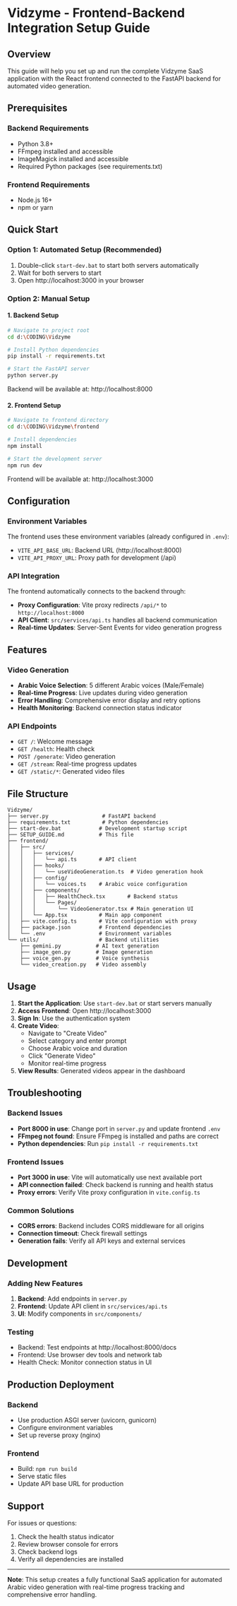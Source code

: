 # Vidzyme - Frontend-Backend Integration Setup Guide

## Overview
This guide will help you set up and run the complete Vidzyme SaaS application with the React frontend connected to the FastAPI backend for automated video generation.

## Prerequisites

### Backend Requirements
- Python 3.8+
- FFmpeg installed and accessible
- ImageMagick installed and accessible
- Required Python packages (see requirements.txt)

### Frontend Requirements
- Node.js 16+
- npm or yarn

## Quick Start

### Option 1: Automated Setup (Recommended)
1. Double-click `start-dev.bat` to start both servers automatically
2. Wait for both servers to start
3. Open http://localhost:3000 in your browser

### Option 2: Manual Setup

#### 1. Backend Setup
```bash
# Navigate to project root
cd d:\CODING\Vidzyme

# Install Python dependencies
pip install -r requirements.txt

# Start the FastAPI server
python server.py
```
Backend will be available at: http://localhost:8000

#### 2. Frontend Setup
```bash
# Navigate to frontend directory
cd d:\CODING\Vidzyme\frontend

# Install dependencies
npm install

# Start the development server
npm run dev
```
Frontend will be available at: http://localhost:3000

## Configuration

### Environment Variables
The frontend uses these environment variables (already configured in `.env`):
- `VITE_API_BASE_URL`: Backend URL (http://localhost:8000)
- `VITE_API_PROXY_URL`: Proxy path for development (/api)

### API Integration
The frontend automatically connects to the backend through:
- **Proxy Configuration**: Vite proxy redirects `/api/*` to `http://localhost:8000`
- **API Client**: `src/services/api.ts` handles all backend communication
- **Real-time Updates**: Server-Sent Events for video generation progress

## Features

### Video Generation
- **Arabic Voice Selection**: 5 different Arabic voices (Male/Female)
- **Real-time Progress**: Live updates during video generation
- **Error Handling**: Comprehensive error display and retry options
- **Health Monitoring**: Backend connection status indicator

### API Endpoints
- `GET /`: Welcome message
- `GET /health`: Health check
- `POST /generate`: Video generation
- `GET /stream`: Real-time progress updates
- `GET /static/*`: Generated video files

## File Structure
```
Vidzyme/
├── server.py                 # FastAPI backend
├── requirements.txt          # Python dependencies
├── start-dev.bat            # Development startup script
├── SETUP_GUIDE.md           # This file
├── frontend/
│   ├── src/
│   │   ├── services/
│   │   │   └── api.ts       # API client
│   │   ├── hooks/
│   │   │   └── useVideoGeneration.ts  # Video generation hook
│   │   ├── config/
│   │   │   └── voices.ts    # Arabic voice configuration
│   │   ├── components/
│   │   │   ├── HealthCheck.tsx       # Backend status
│   │   │   └── Pages/
│   │   │       └── VideoGenerator.tsx # Main generation UI
│   │   └── App.tsx          # Main app component
│   ├── vite.config.ts       # Vite configuration with proxy
│   ├── package.json         # Frontend dependencies
│   └── .env                 # Environment variables
└── utils/                   # Backend utilities
    ├── gemini.py           # AI text generation
    ├── image_gen.py        # Image generation
    ├── voice_gen.py        # Voice synthesis
    └── video_creation.py   # Video assembly
```

## Usage

1. **Start the Application**: Use `start-dev.bat` or start servers manually
2. **Access Frontend**: Open http://localhost:3000
3. **Sign In**: Use the authentication system
4. **Create Video**: 
   - Navigate to "Create Video"
   - Select category and enter prompt
   - Choose Arabic voice and duration
   - Click "Generate Video"
   - Monitor real-time progress
5. **View Results**: Generated videos appear in the dashboard

## Troubleshooting

### Backend Issues
- **Port 8000 in use**: Change port in `server.py` and update frontend `.env`
- **FFmpeg not found**: Ensure FFmpeg is installed and paths are correct
- **Python dependencies**: Run `pip install -r requirements.txt`

### Frontend Issues
- **Port 3000 in use**: Vite will automatically use next available port
- **API connection failed**: Check backend is running and health status
- **Proxy errors**: Verify Vite proxy configuration in `vite.config.ts`

### Common Solutions
- **CORS errors**: Backend includes CORS middleware for all origins
- **Connection timeout**: Check firewall settings
- **Generation fails**: Verify all API keys and external services

## Development

### Adding New Features
1. **Backend**: Add endpoints in `server.py`
2. **Frontend**: Update API client in `src/services/api.ts`
3. **UI**: Modify components in `src/components/`

### Testing
- Backend: Test endpoints at http://localhost:8000/docs
- Frontend: Use browser dev tools and network tab
- Health Check: Monitor connection status in UI

## Production Deployment

### Backend
- Use production ASGI server (uvicorn, gunicorn)
- Configure environment variables
- Set up reverse proxy (nginx)

### Frontend
- Build: `npm run build`
- Serve static files
- Update API base URL for production

## Support

For issues or questions:
1. Check the health status indicator
2. Review browser console for errors
3. Check backend logs
4. Verify all dependencies are installed

---

**Note**: This setup creates a fully functional SaaS application for automated Arabic video generation with real-time progress tracking and comprehensive error handling.